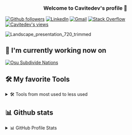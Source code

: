 <h3 align="center">
    <span>Welcome to Cavitedev's profile 👋</span>
</h3>


<!--https://github.com/antonkomarev/github-profile-views-counter-->
<a href="https://github.com/Cavitedev">
<img alt="Github followers" title="Follow me on Github" src="https://img.shields.io/github/followers/Cavitedev?color=236ad3&labelColor=1155ba&style=for-the-badge&logo=github&label=Follow"/></a>
<a href="https://www.linkedin.com/in/carlos-v-696ab9177/">
<img alt="LinkedIn" title="LinkedIn" src="https://img.shields.io/badge/linkedin-%230077B5.svg?style=for-the-badge&logo=linkedin&logoColor=white"/></a>
<a href="mailto: carlosvillorat@gmail.com">
<img alt="Gmail" title="Gmail" src="https://img.shields.io/badge/Gmail-D14836?style=for-the-badge&logo=gmail&logoColor=white"></a>
<a href="https://wa.link/kym90o">
<a href="https://stackoverflow.com/users/14559140/cavitedev"><img alt="Stack Overflow" title="Stack Overflow" src="https://img.shields.io/badge/-Stack%20Overflow-FE7A16?style=for-the-badge&logo=stack-overflow&logoColor=white"></a>
<a href="#"> <img alt="Cavitedev's views" src = "https://komarev.com/ghpvc/?username=Cavitedev&color=ED7588&style=plastic&label=Profile%20Views%20👀"></a>

![Landscape_presentation_720_trimmed](https://user-images.githubusercontent.com/52750778/137327373-10b0e97e-c3bd-4b99-bfdd-eda5281766e1.gif)

## 🔭 I'm currently working now on
<a href="https://github.com/Cavitedev/osu-subdivide-nations"><img src="https://github-readme-stats.vercel.app/api/pin/?username=Cavitedev&repo=osu-subdivide-nations&theme=react&bg_color=DEG,1b1726,383441&title_color=ED7588&text_color=FFFFFF&hide_border=true" alt="Osu Subdivide Nations"></a>


## 🛠️ My favorite Tools
<details> 
    <summary>🛠️ Tools from most used to less used</summary>
    
### 👨‍💻 Programming languages

<p>
   <!-- <a href="https://github.com/search?q=user%Cavitedev+is%3Arepo+language%3Ac"><img alt="C" src="https://img.shields.io/badge/C%20-%232370ED.svg?logo=c&logoColor=white"></a>-->
    <a href="https://github.com/search?q=user%3ACavitedev+is%3Arepo+language%3Adart"><img alt="Dart" src="https://img.shields.io/badge/Dart%20-%2315A6C4.svg?logo=dart&logoColor=white"></a>
    <a href="https://github.com/search?q=user%3ACavitedev+is%3Arepo+language%3Acsharp"><img alt="C#" src="https://img.shields.io/badge/C%23%20-%23239120.svg?logo=c-sharp&logoColor=white"></a>
    <a href="https://github.com/search?q=user%3ACavitedev+is%3Arepo+language%3Asql"><img alt="SQL" src="https://img.shields.io/badge/SQL%20-%23025E8C.svg?logo=amazon-dynamodb&logoColor=white"></a>
    <a href="https://github.com/search?q=user%3ACavitedev+is%3Arepo+language%3Ajava"><img alt="Java" src="https://img.shields.io/badge/Java-%23007396.svg?logo=java&logoColor=white"></a>
    <a href="https://github.com/search?q=user%3ACavitedev+is%3Arepo+language%3Akotlin"><img alt="Kotlin" src="https://img.shields.io/badge/Kotlin-%230095D5.svg?logo=Kotlin&logoColor=white"></a>
    <a href="https://github.com/search?q=user%3ACavitedev+is%3Arepo+language%3Apython"><img alt="Python" src="https://img.shields.io/badge/Python%20-%2314354C.svg?logo=python&logoColor=white"></a>
    <a href="https://github.com/search?q=user%3ACavitedev+is%3Arepo+language%3AR"><img alt="R" src="https://img.shields.io/badge/R-%23276DC3.svg?logo=r&logoColor=white"></a>
    <a href="https://github.com/search?q=user%3ACavitedev+is%3Arepo+language%3AtypeScript"><img alt="TypeScript" src="https://img.shields.io/badge/TypeScript-%23007ACC.svg?logo=typescript&logoColor=white"></a>
            <a href="https://github.com/search?q=user%3ACavitedev+is%3Arepo+language%3Ajavascript"><img alt="Javascript" src="https://img.shields.io/badge/Javascript-%23F7DF1E.svg?logo=javascript&logoColor=white"></a>
        <a href="https://github.com/search?q=user%3ACavitedev+is%3Arepo+language%3Ahaskell"><img alt="Haskell" src="https://img.shields.io/badge/Haskell-%235D4F85.svg?logo=haskell&logoColor=white"></a>
    <a href="https://github.com/search?q=user%3ACavitedev+is%3Arepo+language%3Aphp"><img alt="PHP" src="https://img.shields.io/badge/PHP-%23777BB4.svg?logo=php&logoColor=white"></a>

</p>

### 📝 Markup Languages

<p>
    <a href="https://github.com/search?q=user%3ACavitedev+is%3Arepo+language%3Amarkdown"><img alt="Markdown" src="https://img.shields.io/badge/Markdown-%23000000.svg?logo=markdown&logoColor=white"></a>
    <a href="https://github.com/search?q=user%3ACavitedev+is%3Arepo+language%3Alatex"><img alt="LaTeX" src="https://img.shields.io/badge/LaTeX%20-%23008080.svg?logo=LaTeX&logoColor=white"></a>
    <a href="https://github.com/search?q=user%3ACavitedev+is%3Arepo+language%3Ahtml5"><img alt="HTML5" src="https://img.shields.io/badge/HTML5-%23E34F26.svg?logo=html5&logoColor=white"></a>
</p>

### 🧰 Frameworks and libraries

<p>
    <a href="https://flutter.dev/"><img alt="Flutter" src="https://img.shields.io/badge/Flutter%20-%2302569B.svg?logo=flutter&logoColor=white"></a>
    <a href="https://unity.com/"><img alt="Unity" src="https://img.shields.io/badge/unity-%23000000.svg?logo=unity&logoColor=white"></a>
    <a href="https://developer.android.com/"><img alt="Android" src="https://img.shields.io/badge/Android-3DDC84?logo=android&logoColor=white"></a>
    <a href="https://dotnet.microsoft.com/"><img alt=".Net" src="https://img.shields.io/badge/.NET-5C2D91?logo=.net&logoColor=white"></a>
    <a href="https://www.arduino.cc/"><img alt="Arduino" src="https://img.shields.io/badge/-Arduino-00979D?logo=Arduino&logoColor=white"></a>
    <a href="https://junit.org/junit5/"><img alt="JUnit" src="https://img.shields.io/badge/JUnit%20-%2325A162.svg?logo=cachet&logoColor=white"></a>
    <a href="https://material.io/"><img alt="Material Design" src="https://img.shields.io/badge/Material%20Design%20-%230081CB.svg?logo=material-design&logoColor=white"></a>
</p>


### 🗄️ Databases and Cloud Hosting

<p>
    <a href="https://firebase.google.com/"><img alt="Firebase" src="https://img.shields.io/badge/Firebase-%23039BE5.svg?logo=firebase"></a>
    <a href="http://postgresql.org/"><img alt="PostgreSQL" src ="https://img.shields.io/badge/PostgreSQL-%23316192.svg?logo=postgresql&logoColor=white"></a>
    <a href="https://www.oracle.com/database/technologies/"><img alt="Oracle" src ="https://img.shields.io/badge/Oracle%20-%23F00000.svg?logo=oracle&logoColor=white"></a>
    <a href="https://www.mongodb.com/"><img alt="MongoDB" src ="https://img.shields.io/badge/MongoDB-%234ea94b.svg?logo=mongodb&logoColor=white"></a>
    <a href="https://httpd.apache.org/"><img alt="Apache" src ="https://img.shields.io/badge/Apache-%23D42029.svg?logo=apache&logoColor=white"></a>
    <a href="https://www.sqlite.org/index.html"><img alt="SQLite" src ="https://img.shields.io/badge/SQLite-%2307405e.svg?logo=sqlite&logoColor=white"></a>
</p>


### 💻 Software and tools

#### IDEs

<p>
    <a href="https://www.jetbrains.com/idea/"><img alt="IntelliJ IDEA" src="https://img.shields.io/badge/IntelliJIDEA-000000.svg?logo=intellij-idea&logoColor=white"></a>
    <a href="https://developer.android.com/studio"><img alt="Android Studio" src="https://img.shields.io/badge/Android%20Studio-008678.svg?logo=android-studio&logoColor=white"></a>
    <a href="https://code.visualstudio.com/"><img alt="Visual Studio Code" src="https://img.shields.io/badge/Visual%20Studio%20Code-007ACC.svg?logo=Visual%20Studio%20Code&logoColor=white"></a>
    <a href="https://www.jetbrains.com/pycharm/"><img alt="Pycharm" src="https://img.shields.io/badge/Pycharm-143?logo=pycharm&logoColor=black&color=black&labelColor=green"></a>
    <a href="https://visualstudio.microsoft.com/"><img alt="Visual Studio" src="https://img.shields.io/badge/VisualStudio-5C2D91.svg?logo=visual-studio&logoColor=white"></a>
</p>

#### 📮 Office 

<p>
    <a href="#"><img alt="Google Sheets" src="https://img.shields.io/badge/Google%20Sheets%20-%2334A853.svg?logo=google%20sheets&logoColor=white"></a>
    <a href="https://www.office.com/"><img alt="Microsoft Office" src="https://img.shields.io/badge/Microsoft_Office-D83B01?logo=microsoft-office&logoColor=white"></a>
    <a href="#"><img alt="Microsoft Word" src="https://img.shields.io/badge/Microsoft_Word-2B579A?logo=microsoft-word&logoColor=white"></a>
    <a href="#"><img alt="Microsoft Excel" src="https://img.shields.io/badge/Microsoft_Excel-217346?logo=microsoft-excel&logoColor=white"></a>
    <a href="#"><img alt="Microsoft PowerPoint" src="https://img.shields.io/badge/Microsoft_PowerPoint-B7472A?logo=microsoft-powerpoint&logoColor=white"></a>
    <a href="#"><img alt="Microsoft SharePoint" src="https://img.shields.io/badge/Microsoft_SharePoint-0078D4?logo=microsoft-sharepoint&logoColor=white"></a>
</p>

#### APIs 🌎 used
    
<p>
    <a href="https://developers.google.com/maps"><img alt="Google Maps" src="https://img.shields.io/badge/Google%20Maps-%234285F4.svg?logo=google%20maps&logoColor=white"></a>
    <a href="https://spoonacular.com/"><img alt="Spoonacular" src="https://img.shields.io/badge/Spoonacular-%23009343.svg?"></a>
    <a href="https://www.idealista.com/"><img alt="Idealista" src="https://img.shields.io/badge/Idealista-e1f56e?"></a>
</p>
    
#### ERPs 🏢👨‍💼 used    
    
<p>
    <a href="https://velneo.com/"><img alt="Velneo" src="https://img.shields.io/badge/Velneo-%23da291c.svg?"></a>
    <a href="https://www.odoo.com/"><img alt="Odoo" src="https://img.shields.io/badge/Odoo-%2376526d.svg?"></a>
</p>
    
#### 🖥💾 Operating Systems and virtualization

<p>
    <a href="https://www.vmware.com/"><img alt="VMware" src="https://img.shields.io/badge/VMware-%23607078.svg?logo=vmware&logoColor=white"></a>
    <a href="https://www.virtualbox.org/"><img alt="VirtualBox" src="https://img.shields.io/badge/VirtualBox-%23183A61.svg?logo=virtualbox&logoColor=white"></a>    
    <a href="#"><img alt="Windows 10" src="https://img.shields.io/badge/Windows-0078D6?logo=windows&logoColor=white"></a>
    <a href="#"><img alt="Android" src="https://img.shields.io/badge/Android-3DDC84?logo=android&logoColor=white"></a>
    <a href="#"><img alt="Linux" src="https://img.shields.io/badge/Linux-FCC624?logo=linux&logoColor=black"></a>
</p>

#### 🗣 Communication, Coordination 👩‍👩‍👦‍👦 and storage 🗃

<p>
    <a href="https://stackoverflow.com/users/14559140/cavitedev"><img alt="Stack Overflow" src="https://img.shields.io/badge/-Stack%20Overflow-FE7A16?logo=stack-overflow&logoColor=white"></a>
    <a href="#"><img alt="Git" src="https://img.shields.io/badge/Git%20-%23F05033.svg?logo=git&logoColor=white"></a>
    <a href="#"><img alt="Github" src="https://img.shields.io/badge/Github-%23121011.svg?logo=github&logoColor=white"></a>
    <a href="#"><img alt="GitHub Actions" src="https://img.shields.io/badge/GitHub%20Actions%20-%232671E5.svg?logo=github%20actions&logoColor=white"></a>
    <a href="#"><img alt="Azure Devops" src="https://img.shields.io/badge/Azure%20DevOps-%230078D7.svg?logo=Azure%20DevOps&logoColor=white"></a>
    <a href="https://wakatime.com/@Cavitedev"><img alt="WakaTime" src="https://img.shields.io/badge/WakaTime-%23000000.svg?logo=WakaTime&logoColor=white"></a>
    <a href="https://drive.google.com/drive/my-drive"><img alt="Drive" src="https://img.shields.io/badge/Google%20Drive%20-%234285F4.svg?logo=google%20drive&logoColor=white"></a>
    <a href="https://onedrive.live.com/"><img alt="OneDrive" src="https://img.shields.io/badge/Microsoft%20OneDrive-%230078D4.svg?logo=microsoft%20onedrive&logoColor=white"></a>
    <a href="https://mega.nz/C!VNI21QTJ"><img alt="Mega" src="https://img.shields.io/badge/Mega-%23D90007.svg?logo=Mega&logoColor=white"></a>
    <a href="https://trello.com/carlosvilloratercero/activity"><img alt="Trello" src="https://img.shields.io/badge/Trello-%23026AA7.svg?logo=Trello&logoColor=white"></a>

</p>

#### 🛠 Other tools

<p>
    <a href="https://krita.org/"><img alt="Krita" src="https://img.shields.io/badge/Krita%20-%233BABFF.svg?logo=Krita&logoColor=white"></a>
    <a href="https://obsproject.com/"><img alt="OBS Studio" src="https://img.shields.io/badge/-OBS%20Studio-302E31?logo=obs-studio&logoColor=white"></a>
    <a href="https://www.audacityteam.org/"><img alt="Audacity" src="https://img.shields.io/badge/-Audacity-0000CC?logo=audacity&logoColor=white"></a>
    <a href="https://inkscape.org/"><img alt="Inkscape" src="https://img.shields.io/badge/Inkscape-000000?logo=Inkscape&logoColor=white"></a>
</p>  
  </details>


## 📊 Github stats

<!-- https://github.com/anuraghazra/github-readme-stats -->
<!-- https://github.com/ashutosh00710/github-readme-activity-graph -->
<details> 
  <summary>📊 GitHub Profile Stats</summary>
  <br/>
    <a href="https://github.com/anuraghazra/github-readme-stats"><img alt="Cavitedev's Github Stats" src="https://denvercoder1-github-readme-stats.vercel.app/api?username=Cavitedev&show_icons=true&count_private=true&theme=radical&hide_border=true&bg_color=DEG,1b1726,383441&title_color=ED7588&text_color=FFFFFF" /></a>
    <br/>
  <a href="https://github.com/anuraghazra/github-readme-stats"><img alt="Cavitedev's Top Languages" src="https://denvercoder1-github-readme-stats.vercel.app/api/top-langs/?username=Cavitedev&langs_count=8&layout=compact&theme=radical&hide_border=true&bg_color=DEG,1b1726,383441&title_color=ED7588&text_color=FFFFFF" /></a>
  <br/>

<a href="https://github.com/anuraghazra/github-readme-stats"> <img alt="Cavitedev's Wakatime stats" src="https://github-readme-stats.vercel.app/api/wakatime?username=Cavitedev&theme=radical&hide_border=true&bg_color=DEG,1b1726,383441&title_color=ED7588&text_color=75EDDA"/></a>

<a href="https://github.com/ashutosh00710/github-readme-activity-graph"><img alt="Cavitedev's Activity Graph" src="https://activity-graph.herokuapp.com/graph?username=Cavitedev&bg_color=1b1726&color=75EDDA&line=ED7588&point=FFFFFF&hide_border=true" /></a>

<b>Note:</b> These are the languages of my repositories, some of these language are auto generated and most of the projects I have were never uploaded to github, so it doesn't reflect real numbers about how much I have used each
</details>


